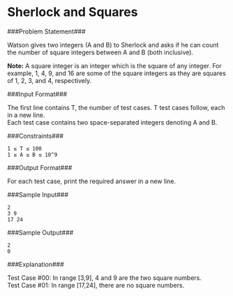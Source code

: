Sherlock and Squares
===================

###Problem Statement###

Watson gives two integers (A and B) to Sherlock and asks if he can count the number of square integers between A and B (both inclusive).

**Note:** A square integer is an integer which is the square of any integer. For example, 1, 4, 9, and 16 are some of the square integers as they are squares of 1, 2, 3, and 4, respectively.

###Input Format###

The first line contains T, the number of test cases. T test cases follow, each in a new line.  
Each test case contains two space-separated integers denoting A and B.

###Constraints###

```
1 ≤ T ≤ 100 
1 ≤ A ≤ B ≤ 10^9
```

###Output Format###

For each test case, print the required answer in a new line.

###Sample Input###

```
2
3 9
17 24
```

###Sample Output###

```
2
0
```

###Explanation###

Test Case #00: In range [3,9], 4 and 9 are the two square numbers.  
Test Case #01: In range [17,24], there are no square numbers.